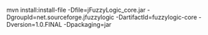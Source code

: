 mvn install:install-file -Dfile=jFuzzyLogic_core.jar -DgroupId=net.sourceforge.jfuzzylogic -DartifactId=fuzzylogic-core -Dversion=1.0.FINAL -Dpackaging=jar